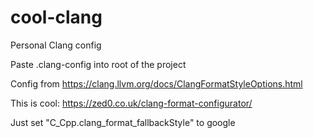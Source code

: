 # cool-clang
Personal Clang config

Paste .clang-config into root of the project

Config from https://clang.llvm.org/docs/ClangFormatStyleOptions.html

This is cool: https://zed0.co.uk/clang-format-configurator/

Just set "C_Cpp.clang_format_fallbackStyle" to google
